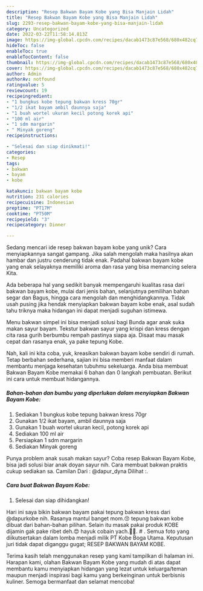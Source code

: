 ```yaml
---
description: "Resep Bakwan Bayam Kobe yang Bisa Manjain Lidah"
title: "Resep Bakwan Bayam Kobe yang Bisa Manjain Lidah"
slug: 2293-resep-bakwan-bayam-kobe-yang-bisa-manjain-lidah
category: Uncategorized
date: 2022-03-22T11:58:14.813Z
image: https://img-global.cpcdn.com/recipes/dacab1473c87e568/680x482cq70/bakwan-bayam-kobe-foto-resep-utama.jpg
hideToc: false
enableToc: true
enableTocContent: false
thumbnail: https://img-global.cpcdn.com/recipes/dacab1473c87e568/680x482cq70/bakwan-bayam-kobe-foto-resep-utama.jpg
cover: https://img-global.cpcdn.com/recipes/dacab1473c87e568/680x482cq70/bakwan-bayam-kobe-foto-resep-utama.jpg
author: Admin
authorAv: notfound
ratingvalue: 5
reviewcount: 19
recipeingredient:
- "1 bungkus kobe tepung bakwan kress 70gr"
- "1/2 ikat bayam ambil daunnya saja"
- "1 buah wortel ukuran kecil potong korek api"
- "100 ml air"
- "1 sdm margarin"
- " Minyak goreng"
recipeinstructions:

- "Selesai dan siap dinikmati!"
categories:
- Resep
tags:
- bakwan
- bayam
- kobe

katakunci: bakwan bayam kobe 
nutrition: 231 calories
recipecuisine: Indonesian
preptime: "PT17M"
cooktime: "PT50M"
recipeyield: "3"
recipecategory: Dinner

---
```





Sedang mencari ide resep bakwan bayam kobe yang unik? Cara menyiapkannya sangat gampang. Jika salah mengolah maka hasilnya akan hambar dan justru cenderung tidak enak. Padahal bakwan bayam kobe yang enak selayaknya memiliki aroma dan rasa yang bisa memancing selera Kita.





Ada beberapa hal yang sedikit banyak mempengaruhi kualitas rasa dari bakwan bayam kobe, mulai dari jenis bahan, selanjutnya pemilihan bahan segar dan Bagus, hingga cara mengolah dan menghidangkannya. Tidak usah pusing jika hendak menyiapkan bakwan bayam kobe enak,      asal sudah tahu triknya maka hidangan ini dapat menjadi suguhan istimewa.














Menu bakwan simpel ini bisa menjadi solusi bagi Bunda agar anak suka makan sayur bayam. Tekstur bakwan sayur yang krispi dan kress dengan cita rasa gurih berbumbu rempah pastinya siapa aja. Disaat mau masak cepat dan rasanya enak, ya pake tepung Kobe.






Nah, kali ini kita coba, yuk, kreasikan bakwan bayam kobe sendiri di rumah. Tetap berbahan sederhana, sajian ini bisa memberi manfaat dalam membantu menjaga kesehatan tubuhmu sekeluarga. Anda bisa membuat Bakwan Bayam Kobe memakai 6 bahan dan 0 langkah pembuatan. Berikut ini cara untuk membuat hidangannya.

<!--inarticleads1-->

##### Bahan-bahan dan bumbu yang diperlukan dalam menyiapkan Bakwan Bayam Kobe:

1. Sediakan 1 bungkus kobe tepung bakwan kress 70gr
1. Gunakan 1/2 ikat bayam, ambil daunnya saja
1. Gunakan 1 buah wortel ukuran kecil, potong korek api
1. Sediakan 100 ml air
1. Persiapkan 1 sdm margarin
1. Sediakan  Minyak goreng


Punya problem anak susah makan sayur? Coba resep Bakwan Bayam Kobe, bisa jadi solusi biar anak doyan sayur nih. Cara membuat bakwan praktis cukup sediakan sa. Camilan Dari : @dapur_dyna Dilihat :. 

<!--inarticleads2-->

##### Cara buat Bakwan Bayam Kobe:


1. Selesai dan siap dihidangkan!

Hari ini saya bikin bakwan bayam pakai tepung bakwan kress dari @dapurkobe nih. Rasanya mantul banget mom.😚 tepung bakwan kobe dibuat dari bahan-bahan pilihan. Selain itu masak pakai produk KOBE dijamin gak pake ribet deh.😍 hayuk cobain yach.🤗🤗. # . Semua foto yang diikutsertakan dalam lomba menjadi milik PT Kobe Boga Utama. Keputusan juri tidak dapat diganggu gugat; RESEP BAKWAN BAYAM KOBE. 

Terima kasih telah menggunakan resep yang kami tampilkan di halaman ini. Harapan kami, olahan Bakwan Bayam Kobe yang mudah di atas dapat membantu kamu menyiapkan hidangan yang lezat untuk keluarga/teman maupun menjadi inspirasi bagi kamu yang berkeinginan untuk berbisnis kuliner. Semoga bermanfaat dan selamat mencoba!
